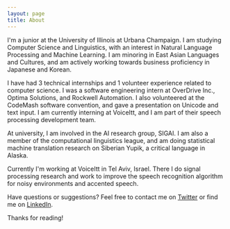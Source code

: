```yaml
---
layout: page
title: About
---
```


I'm a junior at the University of Illinois at Urbana Champaign. I am studying Computer Science and Linguistics, with an interest in Natural Language Processing and Machine Learning. I am minoring in East Asian Languages and Cultures, and am actively working towards business proficiency in Japanese and Korean.

I have had 3 technical internships and 1 volunteer experience related to computer science. I was a software engineering intern at OverDrive Inc., Optima Solutions, and Rockwell Automation. I also volunteered at the CodeMash software convention, and gave a presentation on Unicode and text input. I am currently interning at VoiceItt, and I am part of their speech processing development team.

At university, I am involved in the AI research group, SIGAI. I am also a member of the computational linguistics league, and am doing statistical machine translation research on Siberian Yupik, a critical language in Alaska.

Currently I'm working at VoiceItt in Tel Aviv, Israel. There I do signal processing research and work to improve the speech recognition algorithm for noisy environments and accented speech.

Have questions or suggestions? Feel free to contact me on [Twitter](https://twitter.com/peterzuker) or find me on [LinkedIn](https://www.linkedin.com/in/peter-zukerman).

Thanks for reading!
